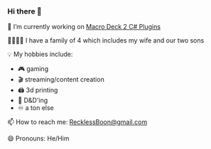 ### Hi there 👋
🔭 I’m currently working on [Macro Deck 2 C# Plugins](https://github.com/SuchByte/Macro-Deck)

👨‍👩‍👦‍👦 I have a family of 4 which includes my wife and our two sons

💡 My hobbies include:
- 🎮 gaming
- 🎬 streaming/content creation
- 🖨 3d printing
- 🎲 D&D'ing
- ♾ a ton else

📫 How to reach me: RecklessBoon@gmail.com

😄 Pronouns: He/Him
